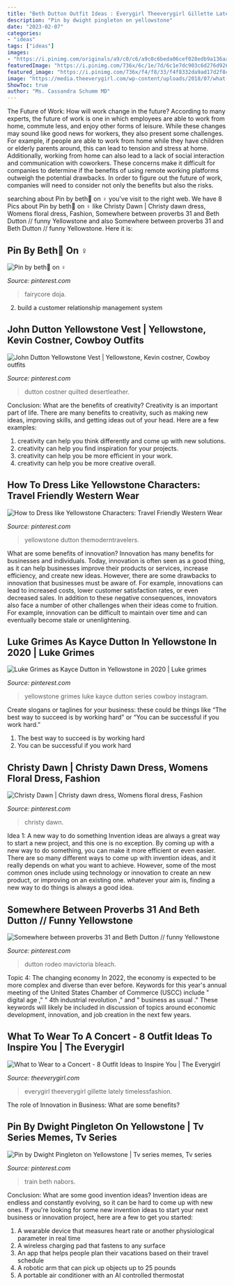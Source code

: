 ```yaml
---
title: "Beth Dutton Outfit Ideas : Everygirl Theeverygirl Gillette Lately Timelessfashion"
description: "Pin by dwight pingleton on yellowstone"
date: "2023-02-07"
categories:
- "ideas"
tags: ["ideas"]
images:
- "https://i.pinimg.com/originals/a9/c0/c6/a9c0c6beda06cef028edb9a136aad9be.jpg"
featuredImage: "https://i.pinimg.com/736x/6c/1e/7d/6c1e7dc903c6d276d926c23714c132c9.jpg"
featured_image: "https://i.pinimg.com/736x/f4/f8/33/f4f8332da9ad17d2f8c9a38c2b6c22b7.jpg"
image: "https://media.theeverygirl.com/wp-content/uploads/2018/07/what-to-wear-to-a-concert-the-everygirl.jpg"
ShowToc: true
author: "Ms. Cassandra Schumm MD"
---
```



The Future of Work: How will work change in the future?
According to many experts, the future of work is one in which employees are able to work from home, commute less, and enjoy other forms of leisure. While these changes may sound like good news for workers, they also present some challenges. For example, if people are able to work from home while they have children or elderly parents around, this can lead to tension and stress at home. Additionally, working from home can also lead to a lack of social interaction and communication with coworkers. These concerns make it difficult for companies to determine if the benefits of using remote working platforms outweigh the potential drawbacks. In order to figure out the future of work, companies will need to consider not only the benefits but also the risks.

	

		
searching about Pin by beth💌 on ‍♀️ you've visit to the right web. We have 8 Pics about Pin by beth💌 on ‍♀️ like Christy Dawn | Christy dawn dress, Womens floral dress, Fashion, Somewhere between proverbs 31 and Beth Dutton // funny Yellowstone and also Somewhere between proverbs 31 and Beth Dutton // funny Yellowstone. Here it is:
		
    
## Pin By Beth💌 On ‍♀️

<img loading=lazy src="https://i.pinimg.com/736x/d0/bb/13/d0bb13997c173699517a7c1901dd53c1.jpg" onerror="this.onerror=null;this.src='https://tse4.mm.bing.net/th?id=OIP.-6DMPWFubdvwUCyCXBAv8AHaK8&amp;pid=15.1';" alt="Pin by beth💌 on ‍♀️">

_Source: pinterest.com_

>fairycore doja. 

	

2. build a customer relationship management system

    
## John Dutton Yellowstone Vest | Yellowstone, Kevin Costner, Cowboy Outfits

<img loading=lazy src="https://i.pinimg.com/originals/a9/c0/c6/a9c0c6beda06cef028edb9a136aad9be.jpg" onerror="this.onerror=null;this.src='https://tse3.mm.bing.net/th?id=OIP.LVO1xA9FSdU9xKt4bGGOHgHaIt&amp;pid=15.1';" alt="John Dutton Yellowstone Vest | Yellowstone, Kevin costner, Cowboy outfits">

_Source: pinterest.com_

>dutton costner quilted desertleather. 

	

Conclusion: What are the benefits of creativity?
Creativity is an important part of life. There are many benefits to creativity, such as making new ideas, improving skills, and getting ideas out of your head. Here are a few examples: 
1. creativity can help you think differently and come up with new solutions.
2. creativity can help you find inspiration for your projects.
3. creativity can help you be more efficient in your work.
4. creativity can help you be more creative overall.

    
## How To Dress Like Yellowstone Characters: Travel Friendly Western Wear

<img loading=lazy src="https://i.pinimg.com/originals/36/4e/0d/364e0dae0100581dc44f1df5350a9c5b.jpg" onerror="this.onerror=null;this.src='https://tse2.mm.bing.net/th?id=OIP.1G-uJppiCQQQy6xHITPrTQHaFf&amp;pid=15.1';" alt="How to Dress like Yellowstone Characters: Travel Friendly Western Wear">

_Source: pinterest.com_

>yellowstone dutton themoderntravelers. 

	

What are some benefits of innovation?
Innovation has many benefits for businesses and individuals. Today, innovation is often seen as a good thing, as it can help businesses improve their products or services, increase efficiency, and create new ideas. However, there are some drawbacks to innovation that businesses must be aware of. For example, innovations can lead to increased costs, lower customer satisfaction rates, or even decreased sales. In addition to these negative consequences, innovators also face a number of other challenges when their ideas come to fruition. For example, innovation can be difficult to maintain over time and can eventually become stale or unenlightening.

    
## Luke Grimes As Kayce Dutton In Yellowstone In 2020 | Luke Grimes

<img loading=lazy src="https://i.pinimg.com/736x/f4/f8/33/f4f8332da9ad17d2f8c9a38c2b6c22b7.jpg" onerror="this.onerror=null;this.src='https://tse1.mm.bing.net/th?id=OIP.CEbRQBLTdMM6Ry_yNF4QWAHaHa&amp;pid=15.1';" alt="Luke Grimes as Kayce Dutton in Yellowstone in 2020 | Luke grimes">

_Source: pinterest.com_

>yellowstone grimes luke kayce dutton series cowboy instagram. 

	

Create slogans or taglines for your business: these could be things like “The best way to succeed is by working hard” or “You can be successful if you work hard.”
1. The best way to succeed is by working hard 
2. You can be successful if you work hard 

    
## Christy Dawn | Christy Dawn Dress, Womens Floral Dress, Fashion

<img loading=lazy src="https://i.pinimg.com/originals/92/9f/fa/929ffa5e1d33e1a2d99133288a685039.jpg" onerror="this.onerror=null;this.src='https://tse3.mm.bing.net/th?id=OIP.xm6WNpJh0s18dsE5-_sDZgHaI4&amp;pid=15.1';" alt="Christy Dawn | Christy dawn dress, Womens floral dress, Fashion">

_Source: pinterest.com_

>christy dawn. 

	

Idea 1: A new way to do something
Invention ideas are always a great way to start a new project, and this one is no exception. By coming up with a new way to do something, you can make it more efficient or even easier. There are so many different ways to come up with invention ideas, and it really depends on what you want to achieve. However, some of the most common ones include using technology or innovation to create an new product, or improving on an existing one. whatever your aim is, finding a new way to do things is always a good idea.

    
## Somewhere Between Proverbs 31 And Beth Dutton // Funny Yellowstone

<img loading=lazy src="https://i.pinimg.com/736x/1d/2d/ec/1d2dec2923343d4968043408d2107947.jpg" onerror="this.onerror=null;this.src='https://tse2.mm.bing.net/th?id=OIP.OZbMdldEHbt1_ODGZQ63jwHaHa&amp;pid=15.1';" alt="Somewhere between proverbs 31 and Beth Dutton // funny Yellowstone">

_Source: pinterest.com_

>dutton rodeo mavictoria bleach. 

	

Topic 4: The changing economy
In 2022, the economy is expected to be more complex and diverse than ever before. Keywords for this year's annual meeting of the United States Chamber of Commerce (USCC) include " digital age ," " 4th industrial revolution ," and " business as usual ." 
These keywords will likely be included in discussion of topics around economic development, innovation, and job creation in the next few years.

    
## What To Wear To A Concert - 8 Outfit Ideas To Inspire You | The Everygirl

<img loading=lazy src="https://media.theeverygirl.com/wp-content/uploads/2018/07/what-to-wear-to-a-concert-the-everygirl.jpg" onerror="this.onerror=null;this.src='https://tse3.mm.bing.net/th?id=OIP.cx8qfH0-fomw_xhSQbLJLAHaPT&amp;pid=15.1';" alt="What to Wear to a Concert - 8 Outfit Ideas to Inspire You | The Everygirl">

_Source: theeverygirl.com_

>everygirl theeverygirl gillette lately timelessfashion. 

	

The role of Innovation in Business: What are some benefits?
 

    
## Pin By Dwight Pingleton On Yellowstone | Tv Series Memes, Tv Series

<img loading=lazy src="https://i.pinimg.com/736x/6c/1e/7d/6c1e7dc903c6d276d926c23714c132c9.jpg" onerror="this.onerror=null;this.src='https://tse2.mm.bing.net/th?id=OIP.bX-kVPabMLHK0z9SBFXzCgHaFj&amp;pid=15.1';" alt="Pin by Dwight Pingleton on Yellowstone | Tv series memes, Tv series">

_Source: pinterest.com_

>train beth nabors. 

	

Conclusion: What are some good invention ideas?
Invention ideas are endless and constantly evolving, so it can be hard to come up with new ones. If you're looking for some new invention ideas to start your next business or innovation project, here are a few to get you started: 
1. A wearable device that measures heart rate or another physiological parameter in real time 
2. A wireless charging pad that fastens to any surface 
3. An app that helps people plan their vacations based on their travel schedule 
4. A robotic arm that can pick up objects up to 25 pounds 
5. A portable air conditioner with an AI controlled thermostat 

